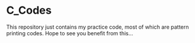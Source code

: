 # C_Codes
This repository just contains my practice code, most of which are pattern printing codes.
Hope to see you benefit from this...
